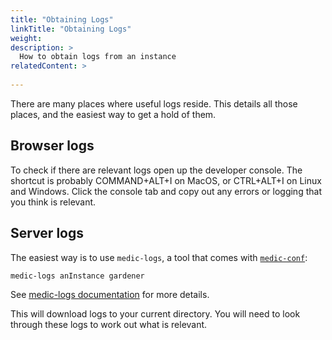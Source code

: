 ```yaml
---
title: "Obtaining Logs"
linkTitle: "Obtaining Logs"
weight: 
description: >
  How to obtain logs from an instance
relatedContent: >
  
---
```


There are many places where useful logs reside. This details all those places, and the easiest way to get a hold of them.

## Browser logs

To check if there are relevant logs open up the developer console. The shortcut is probably COMMAND+ALT+I on MacOS, or CTRL+ALT+I on Linux and Windows. Click the console tab and copy out any errors or logging that you think is relevant.

## Server logs

The easiest way is to use `medic-logs`, a tool that comes with [`medic-conf`](https://github.com/medic/medic-conf):

```
medic-logs anInstance gardener
```

See [medic-logs documentation](https://github.com/medic/medic-conf#user-content-fetching-logs) for more details.

This will download logs to your current directory. You will need to look through these logs to work out what is relevant.